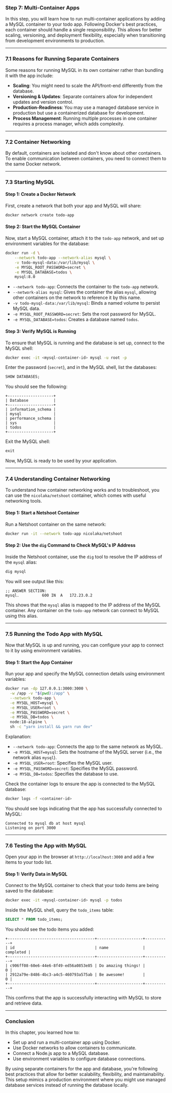 ### Step 7: Multi-Container Apps

In this step, you will learn how to run multi-container applications by adding a MySQL container to your todo app. Following Docker's best practices, each container should handle a single responsibility. This allows for better scaling, versioning, and deployment flexibility, especially when transitioning from development environments to production.

---

### 7.1 Reasons for Running Separate Containers

Some reasons for running MySQL in its own container rather than bundling it with the app include:

- **Scaling**: You might need to scale the API/front-end differently from the database.
- **Versioning & Updates**: Separate containers allow for independent updates and version control.
- **Production-Readiness**: You may use a managed database service in production but use a containerized database for development.
- **Process Management**: Running multiple processes in one container requires a process manager, which adds complexity.

---

### 7.2 Container Networking

By default, containers are isolated and don't know about other containers. To enable communication between containers, you need to connect them to the same Docker network.

---

### 7.3 Starting MySQL

#### Step 1: Create a Docker Network

First, create a network that both your app and MySQL will share:

```bash
docker network create todo-app
```

#### Step 2: Start the MySQL Container

Now, start a MySQL container, attach it to the `todo-app` network, and set up environment variables for the database:

```bash
docker run -d \
    --network todo-app --network-alias mysql \
    -v todo-mysql-data:/var/lib/mysql \
    -e MYSQL_ROOT_PASSWORD=secret \
    -e MYSQL_DATABASE=todos \
    mysql:8.0
```

- `--network todo-app`: Connects the container to the `todo-app` network.
- `--network-alias mysql`: Gives the container the alias `mysql`, allowing other containers on the network to reference it by this name.
- `-v todo-mysql-data:/var/lib/mysql`: Binds a named volume to persist MySQL data.
- `-e MYSQL_ROOT_PASSWORD=secret`: Sets the root password for MySQL.
- `-e MYSQL_DATABASE=todos`: Creates a database named `todos`.

#### Step 3: Verify MySQL is Running

To ensure that MySQL is running and the database is set up, connect to the MySQL shell:

```bash
docker exec -it <mysql-container-id> mysql -u root -p
```

Enter the password (`secret`), and in the MySQL shell, list the databases:

```sql
SHOW DATABASES;
```

You should see the following:

```
+--------------------+
| Database           |
+--------------------+
| information_schema |
| mysql              |
| performance_schema |
| sys                |
| todos              |
+--------------------+
```

Exit the MySQL shell:

```sql
exit
```

Now, MySQL is ready to be used by your application.

---

### 7.4 Understanding Container Networking

To understand how container networking works and to troubleshoot, you can use the `nicolaka/netshoot` container, which comes with useful networking tools.

#### Step 1: Start a Netshoot Container

Run a Netshoot container on the same network:

```bash
docker run -it --network todo-app nicolaka/netshoot
```

#### Step 2: Use the `dig` Command to Check MySQL's IP Address

Inside the Netshoot container, use the `dig` tool to resolve the IP address of the `mysql` alias:

```bash
dig mysql
```

You will see output like this:

```
;; ANSWER SECTION:
mysql.			600	IN	A	172.23.0.2
```

This shows that the `mysql` alias is mapped to the IP address of the MySQL container. Any container on the `todo-app` network can connect to MySQL using this alias.

---

### 7.5 Running the Todo App with MySQL

Now that MySQL is up and running, you can configure your app to connect to it by using environment variables.

#### Step 1: Start the App Container

Run your app and specify the MySQL connection details using environment variables:

```bash
docker run -dp 127.0.0.1:3000:3000 \
  -w /app -v "$(pwd):/app" \
  --network todo-app \
  -e MYSQL_HOST=mysql \
  -e MYSQL_USER=root \
  -e MYSQL_PASSWORD=secret \
  -e MYSQL_DB=todos \
  node:18-alpine \
  sh -c "yarn install && yarn run dev"
```

Explanation:
- `--network todo-app`: Connects the app to the same network as MySQL.
- `-e MYSQL_HOST=mysql`: Sets the hostname of the MySQL server (i.e., the network alias `mysql`).
- `-e MYSQL_USER=root`: Specifies the MySQL user.
- `-e MYSQL_PASSWORD=secret`: Specifies the MySQL password.
- `-e MYSQL_DB=todos`: Specifies the database to use.
  
Check the container logs to ensure the app is connected to the MySQL database:

```bash
docker logs -f <container-id>
```

You should see logs indicating that the app has successfully connected to MySQL:

```
Connected to mysql db at host mysql
Listening on port 3000
```

---

### 7.6 Testing the App with MySQL

Open your app in the browser at `http://localhost:3000` and add a few items to your todo list.

#### Step 1: Verify Data in MySQL

Connect to the MySQL container to check that your todo items are being saved to the database:

```bash
docker exec -it <mysql-container-id> mysql -p todos
```

Inside the MySQL shell, query the `todo_items` table:

```sql
SELECT * FROM todo_items;
```

You should see the todo items you added:

```
+--------------------------------------+--------------------+-----------+
| id                                   | name               | completed |
+--------------------------------------+--------------------+-----------+
| c906ff08-60e6-44e6-8f49-ed56a0853e85 | Do amazing things! |         0 |
| 2912a79e-8486-4bc3-a4c5-460793a575ab | Be awesome!        |         0 |
+--------------------------------------+--------------------+-----------+
```

This confirms that the app is successfully interacting with MySQL to store and retrieve data.

---

### Conclusion

In this chapter, you learned how to:
- Set up and run a multi-container app using Docker.
- Use Docker networks to allow containers to communicate.
- Connect a Node.js app to a MySQL database.
- Use environment variables to configure database connections.

By using separate containers for the app and database, you're following best practices that allow for better scalability, flexibility, and maintainability. This setup mimics a production environment where you might use managed database services instead of running the database locally.

